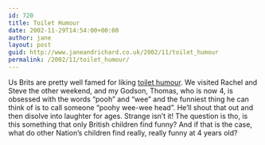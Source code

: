 ```yaml
---
id: 720
title: Toilet Humour
date: 2002-11-29T14:54:00+00:00
author: jane
layout: post
guid: http://www.janeandrichard.co.uk/2002/11/toilet_humour
permalink: /2002/11/toilet_humour/
---
```

Us Brits are pretty well famed for liking [toilet humour](http://www.wikipedia.org/wiki/Toilet_humour). We visited Rachel and Steve the other weekend, and my Godson, Thomas, who is now 4, is obsessed with the words &#8220;pooh&#8221; and &#8220;wee&#8221; and the funniest thing he can think of is to call someone &#8220;poohy wee-wee head&#8221;. He&#8217;ll shout that out and then disolve into laughter for ages. Strange isn&#8217;t it! The question is tho, is this something that only British children find funny? And if that is the case, what do other Nation&#8217;s children find really, really funny at 4 years old?